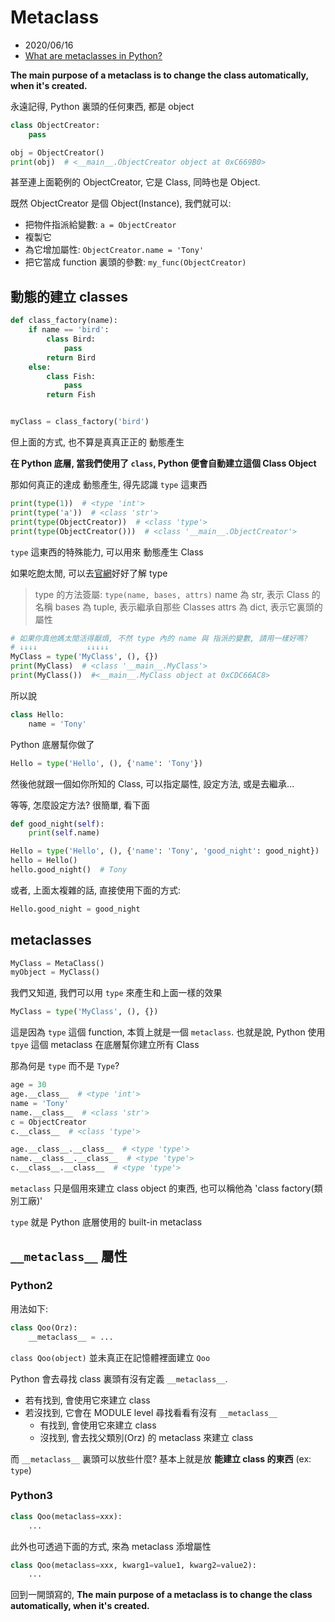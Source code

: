 # Metaclass

- 2020/06/16
- [What are metaclasses in Python?](https://stackoverflow.com/questions/100003/what-are-metaclasses-in-python?rq=1)

**The main purpose of a metaclass is to change the class automatically, when it's created.**

永遠記得, Python 裏頭的任何東西, 都是 object

```py
class ObjectCreator:
    pass

obj = ObjectCreator()
print(obj)  # <__main__.ObjectCreator object at 0xC669B0>
```

甚至連上面範例的 ObjectCreator, 它是 Class, 同時也是 Object.

既然 ObjectCreator 是個 Object(Instance), 我們就可以:

- 把物件指派給變數: `a = ObjectCreator`
- 複製它
- 為它增加屬性: `ObjectCreator.name = 'Tony'`
- 把它當成 function 裏頭的參數: `my_func(ObjectCreator)`


## 動態的建立 classes

```py
def class_factory(name):
    if name == 'bird':
        class Bird:
            pass
        return Bird
    else:
        class Fish:
            pass
        return Fish


myClass = class_factory('bird')
```

但上面的方式, 也不算是真真正正的 動態產生

**在 Python 底層, 當我們使用了 `class`, Python 便會自動建立這個 Class Object**

那如何真正的達成 動態產生, 得先認識 `type` 這東西

```py
print(type(1))  # <type 'int'>
print(type('a'))  # <class 'str'>
print(type(ObjectCreator))  # <class 'type'>
print(type(ObjectCreator()))  # <class '__main__.ObjectCreator'>
```

`type` 這東西的特殊能力, 可以用來 動態產生 Class

如果吃飽太閒, 可以去[官網](https://docs.python.org/3.7/library/functions.html#type)好好了解 type

> type 的方法簽屬: `type(name, bases, attrs)`
>   name 為 str, 表示 Class 的名稱
>   bases 為 tuple, 表示繼承自那些 Classes
>   attrs 為 dict, 表示它裏頭的屬性

```py
# 如果你真他媽太閒活得厭煩, 不然 type 內的 name 與 指派的變數, 請用一樣好嗎?
# ↓↓↓↓           ↓↓↓↓↓
MyClass = type('MyClass', (), {})
print(MyClass)  # <class '__main__.MyClass'>
print(MyClass())  #<__main__.MyClass object at 0xCDC66AC8>
```

所以說

```py
class Hello:
    name = 'Tony'
```

Python 底層幫你做了

```py
Hello = type('Hello', (), {'name': 'Tony'})
```

然後他就跟一個如你所知的 Class, 可以指定屬性, 設定方法, 或是去繼承...

等等, 怎麼設定方法?  很簡單, 看下面

```python
def good_night(self):
    print(self.name)

Hello = type('Hello', (), {'name': 'Tony', 'good_night': good_night})
hello = Hello()
hello.good_night()  # Tony
```

或者, 上面太複雜的話, 直接使用下面的方式:

```py
Hello.good_night = good_night
```


## metaclasses

```py
MyClass = MetaClass()
myObject = MyClass()
```

我們又知道, 我們可以用 `type` 來產生和上面一樣的效果

```py
MyClass = type('MyClass', (), {})
```

這是因為 `type` 這個 function, 本質上就是一個 `metaclass`. 也就是說, Python 使用 `tpye` 這個 metaclass 在底層幫你建立所有 Class

那為何是 `type` 而不是 `Type`?

```py
age = 30
age.__class__  # <type 'int'>
name = 'Tony'
name.__class__  # <class 'str'>
c = ObjectCreator
c.__class__  # <class 'type'>

age.__class__.__class__  # <type 'type'>
name.__class__.__class__  # <type 'type'>
c.__class__.__class__  # <type 'type'>
```

`metaclass` 只是個用來建立 class object 的東西, 也可以稱他為 'class factory(類別工廠)'

`type` 就是 Python 底層使用的 built-in metaclass


## `__metaclass__` 屬性

### Python2

用法如下:

```py
class Qoo(Orz):
    __metaclass__ = ...
```

`class Qoo(object)` 並未真正在記憶體裡面建立 `Qoo`

Python 會去尋找 class 裏頭有沒有定義 `__metaclass__`. 
- 若有找到, 會使用它來建立 class
- 若沒找到, 它會在 MODULE level 尋找看看有沒有 `__metaclass__`
  - 有找到, 會使用它來建立 class
  - 沒找到, 會去找父類別(Orz) 的 metaclass 來建立 class

而 `__metaclass__` 裏頭可以放些什麼? 基本上就是放 **能建立 class 的東西** (ex: `type`)


### Python3

```py
class Qoo(metaclass=xxx):
    ...
```

此外也可透過下面的方式, 來為 metaclass 添增屬性

```py
class Qoo(metaclass=xxx, kwarg1=value1, kwarg2=value2):
    ...
```

回到一開頭寫的, **The main purpose of a metaclass is to change the class automatically, when it's created.**

